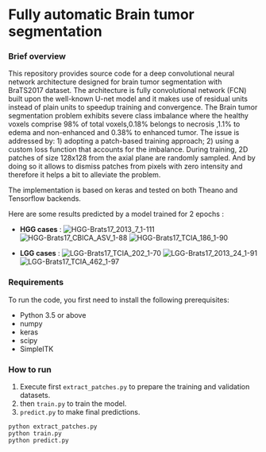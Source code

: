 # Fully automatic Brain tumor segmentation

### Brief overview

This repository provides source code for a deep convolutional neural network architecture designed for brain tumor segmentation with BraTS2017 dataset. 
The architecture is fully convolutional network (FCN) built upon the well-known U-net model and it makes use of residual units instead of plain units to speedup training and convergence.
The Brain tumor segmentation problem exhibits severe class imbalance where the healthy voxels comprise 98% of total voxels,0.18% belongs to necrosis ,1.1% to edema and non-enhanced and 0.38% to enhanced tumor. 
The issue is addressed by: 1) adopting a patch-based training approach; 2) using a custom loss function that accounts for the imbalance. 
During training, 2D patches of size 128x128 from the axial plane are randomly sampled. And by doing so it allows to dismiss patches from pixels with zero intensity and therefore it helps a bit to alleviate the problem.

The implementation is based on keras and tested on both Theano and Tensorflow backends.

Here are some results predicted by a model trained for 2 epochs :

*   **HGG cases** :
![HGG-Brats17_2013_7_1-111](https://github.com/nitindantu/Healthcare/assets/41870240/d1a37642-eefd-4a0d-9afe-ebacb522db54)
![HGG-Brats17_CBICA_ASV_1-88](https://github.com/nitindantu/Healthcare/assets/41870240/a34b88c5-3ac4-462f-8b59-311fc0e48451)
![HGG-Brats17_TCIA_186_1-90](https://github.com/nitindantu/Healthcare/assets/41870240/505fed33-29ef-40fe-a627-0537ed2d4f8c)

*   **LGG cases** :
![LGG-Brats17_TCIA_202_1-70](https://github.com/nitindantu/Healthcare/assets/41870240/00449b0b-c000-4b04-99d2-2fcbecab77da)
![LGG-Brats17_2013_24_1-91](https://github.com/nitindantu/Healthcare/assets/41870240/061b5896-2902-49c3-8e7e-8639e48fe9e1)
![LGG-Brats17_TCIA_462_1-97](https://github.com/nitindantu/Healthcare/assets/41870240/81f34321-5eb1-4bcf-b2fd-bc7347b587b9)


### Requirements

To run the code, you first need to install the following prerequisites: 

* Python 3.5 or above
* numpy
* keras
* scipy
* SimpleITK

### How to run

1. Execute first `extract_patches.py` to prepare the training and validation datasets.
2. then `train.py` to train the model.
3. `predict.py` to make final predictions.

```
python extract_patches.py
python train.py
python predict.py
```
